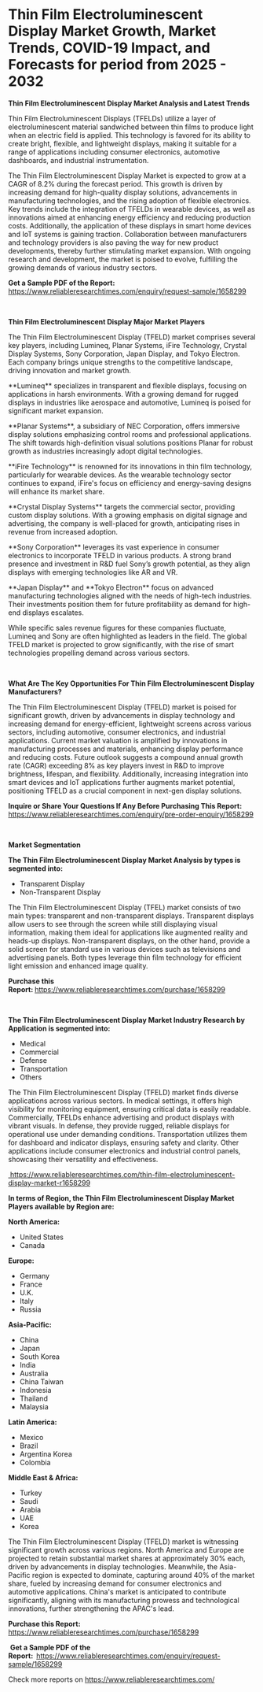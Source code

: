 <p><h1>Thin Film Electroluminescent Display Market Growth, Market Trends, COVID-19 Impact, and Forecasts for period from 2025 - 2032</h1></p><p><strong>Thin Film Electroluminescent Display Market Analysis and Latest Trends</strong></p>
<p><p>Thin Film Electroluminescent Displays (TFELDs) utilize a layer of electroluminescent material sandwiched between thin films to produce light when an electric field is applied. This technology is favored for its ability to create bright, flexible, and lightweight displays, making it suitable for a range of applications including consumer electronics, automotive dashboards, and industrial instrumentation.</p><p>The Thin Film Electroluminescent Display Market is expected to grow at a CAGR of 8.2% during the forecast period. This growth is driven by increasing demand for high-quality display solutions, advancements in manufacturing technologies, and the rising adoption of flexible electronics. Key trends include the integration of TFELDs in wearable devices, as well as innovations aimed at enhancing energy efficiency and reducing production costs. Additionally, the application of these displays in smart home devices and IoT systems is gaining traction. Collaboration between manufacturers and technology providers is also paving the way for new product developments, thereby further stimulating market expansion. With ongoing research and development, the market is poised to evolve, fulfilling the growing demands of various industry sectors.</p></p>
<p><strong>Get a Sample PDF of the Report:&nbsp;</strong> <a href="https://www.reliableresearchtimes.com/enquiry/request-sample/1658299?utm_campaign=3054&utm_medium=2&utm_source=Github&utm_content=ia&utm_term=08042025&utm_id=thin-film-electroluminescent-display">https://www.reliableresearchtimes.com/enquiry/request-sample/1658299</a></p>
<p>&nbsp;</p>
<p><strong>Thin Film Electroluminescent Display Major Market Players</strong></p>
<p><p>The Thin Film Electroluminescent Display (TFELD) market comprises several key players, including Lumineq, Planar Systems, iFire Technology, Crystal Display Systems, Sony Corporation, Japan Display, and Tokyo Electron. Each company brings unique strengths to the competitive landscape, driving innovation and market growth.</p><p>**Lumineq** specializes in transparent and flexible displays, focusing on applications in harsh environments. With a growing demand for rugged displays in industries like aerospace and automotive, Lumineq is poised for significant market expansion.</p><p>**Planar Systems**, a subsidiary of NEC Corporation, offers immersive display solutions emphasizing control rooms and professional applications. The shift towards high-definition visual solutions positions Planar for robust growth as industries increasingly adopt digital technologies.</p><p>**iFire Technology** is renowned for its innovations in thin film technology, particularly for wearable devices. As the wearable technology sector continues to expand, iFire's focus on efficiency and energy-saving designs will enhance its market share.</p><p>**Crystal Display Systems** targets the commercial sector, providing custom display solutions. With a growing emphasis on digital signage and advertising, the company is well-placed for growth, anticipating rises in revenue from increased adoption.</p><p>**Sony Corporation** leverages its vast experience in consumer electronics to incorporate TFELD in various products. A strong brand presence and investment in R&D fuel Sony’s growth potential, as they align displays with emerging technologies like AR and VR.</p><p>**Japan Display** and **Tokyo Electron** focus on advanced manufacturing technologies aligned with the needs of high-tech industries. Their investments position them for future profitability as demand for high-end displays escalates.</p><p>While specific sales revenue figures for these companies fluctuate, Lumineq and Sony are often highlighted as leaders in the field. The global TFELD market is projected to grow significantly, with the rise of smart technologies propelling demand across various sectors.</p></p>
<p>&nbsp;</p>
<p><strong>What Are The Key Opportunities For Thin Film Electroluminescent Display Manufacturers?</strong></p>
<p><p>The Thin Film Electroluminescent Display (TFELD) market is poised for significant growth, driven by advancements in display technology and increasing demand for energy-efficient, lightweight screens across various sectors, including automotive, consumer electronics, and industrial applications. Current market valuation is amplified by innovations in manufacturing processes and materials, enhancing display performance and reducing costs. Future outlook suggests a compound annual growth rate (CAGR) exceeding 8% as key players invest in R&D to improve brightness, lifespan, and flexibility. Additionally, increasing integration into smart devices and IoT applications further augments market potential, positioning TFELD as a crucial component in next-gen display solutions.</p></p>
<p><strong>Inquire or Share Your Questions If Any Before Purchasing This Report:</strong> <a href="https://www.reliableresearchtimes.com/enquiry/pre-order-enquiry/1658299?utm_campaign=3054&utm_medium=2&utm_source=Github&utm_content=ia&utm_term=08042025&utm_id=thin-film-electroluminescent-display">https://www.reliableresearchtimes.com/enquiry/pre-order-enquiry/1658299</a></p>
<p>&nbsp;</p>
<p><strong>Market Segmentation</strong></p>
<p><strong>The Thin Film Electroluminescent Display Market Analysis by types is segmented into:</strong></p>
<p><ul><li>Transparent Display</li><li>Non-Transparent Display</li></ul></p>
<p><p>The Thin Film Electroluminescent Display (TFEL) market consists of two main types: transparent and non-transparent displays. Transparent displays allow users to see through the screen while still displaying visual information, making them ideal for applications like augmented reality and heads-up displays. Non-transparent displays, on the other hand, provide a solid screen for standard use in various devices such as televisions and advertising panels. Both types leverage thin film technology for efficient light emission and enhanced image quality.</p></p>
<p><strong>Purchase this Report:&nbsp;</strong><a href="https://www.reliableresearchtimes.com/purchase/1658299?utm_campaign=3054&utm_medium=2&utm_source=Github&utm_content=ia&utm_term=08042025&utm_id=thin-film-electroluminescent-display">https://www.reliableresearchtimes.com/purchase/1658299</a></p>
<p>&nbsp;</p>
<p><strong>The Thin Film Electroluminescent Display Market Industry Research by Application is segmented into:</strong></p>
<p><ul><li>Medical</li><li>Commercial</li><li>Defense</li><li>Transportation</li><li>Others</li></ul></p>
<p><p>The Thin Film Electroluminescent Display (TFELD) market finds diverse applications across various sectors. In medical settings, it offers high visibility for monitoring equipment, ensuring critical data is easily readable. Commercially, TFELDs enhance advertising and product displays with vibrant visuals. In defense, they provide rugged, reliable displays for operational use under demanding conditions. Transportation utilizes them for dashboard and indicator displays, ensuring safety and clarity. Other applications include consumer electronics and industrial control panels, showcasing their versatility and effectiveness.</p></p>
<p><a href="https://www.reliableresearchtimes.com/thin-film-electroluminescent-display-market-r1658299?utm_campaign=3054&utm_medium=2&utm_source=Github&utm_content=ia&utm_term=08042025&utm_id=thin-film-electroluminescent-display">&nbsp;https://www.reliableresearchtimes.com/thin-film-electroluminescent-display-market-r1658299</a></p>
<p><strong>In terms of Region, the Thin Film Electroluminescent Display Market Players available by Region are:</strong></p>
<p>
    <p> <strong> North America: </strong>
        <ul>
            <li>United States</li>
            <li>Canada</li>
        </ul>
        </p> 
    <p> <strong> Europe: </strong>
        <ul>
            <li>Germany</li>
            <li>France</li>
            <li>U.K.</li>
            <li>Italy</li>
            <li>Russia</li>
        </ul>
        </p> 
    <p> <strong> Asia-Pacific: </strong>
        <ul>
            <li>China</li>
            <li>Japan</li>
            <li>South Korea</li>
            <li>India</li>
            <li>Australia</li>
            <li>China Taiwan</li>
            <li>Indonesia</li>
            <li>Thailand</li>
            <li>Malaysia</li>
        </ul>
        </p> 
    <p> <strong> Latin America: </strong>
        <ul>
            <li>Mexico</li>
            <li>Brazil</li>
            <li>Argentina Korea</li>
            <li>Colombia</li>
        </ul>
        </p> 
    <p> <strong> Middle East & Africa: </strong>
        <ul>
            <li>Turkey</li>
            <li>Saudi</li>
            <li>Arabia</li>
            <li>UAE</li>
            <li>Korea</li>
        </ul>
    </p>
    </p>
<p><p>The Thin Film Electroluminescent Display (TFELD) market is witnessing significant growth across various regions. North America and Europe are projected to retain substantial market shares at approximately 30% each, driven by advancements in display technologies. Meanwhile, the Asia-Pacific region is expected to dominate, capturing around 40% of the market share, fueled by increasing demand for consumer electronics and automotive applications. China's market is anticipated to contribute significantly, aligning with its manufacturing prowess and technological innovations, further strengthening the APAC's lead.</p></p>
<p><strong>Purchase this Report: </strong><a href="https://www.reliableresearchtimes.com/purchase/1658299?utm_campaign=3054&utm_medium=2&utm_source=Github&utm_content=ia&utm_term=08042025&utm_id=thin-film-electroluminescent-display">https://www.reliableresearchtimes.com/purchase/1658299</a></p>
<p>&nbsp;<strong>Get a Sample PDF of the Report:&nbsp;&nbsp;</strong><a href="https://www.reliableresearchtimes.com/enquiry/request-sample/1658299?utm_campaign=3054&utm_medium=2&utm_source=Github&utm_content=ia&utm_term=08042025&utm_id=thin-film-electroluminescent-display">https://www.reliableresearchtimes.com/enquiry/request-sample/1658299</a></p>
<p><strong></strong></p>
<p>Check more reports on <a href="https://www.reliableresearchtimes.com/?utm_campaign=3054&utm_medium=2&utm_source=Github&utm_content=ia&utm_term=08042025&utm_id=thin-film-electroluminescent-display">https://www.reliableresearchtimes.com/</a></p>